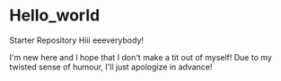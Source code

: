 # Hello_world
Starter Repository
Hiii eeeverybody!

I'm new here and I hope that I don't make a tit out of myself!
Due to my twisted sense of humour, I'll just apologize in advance!
